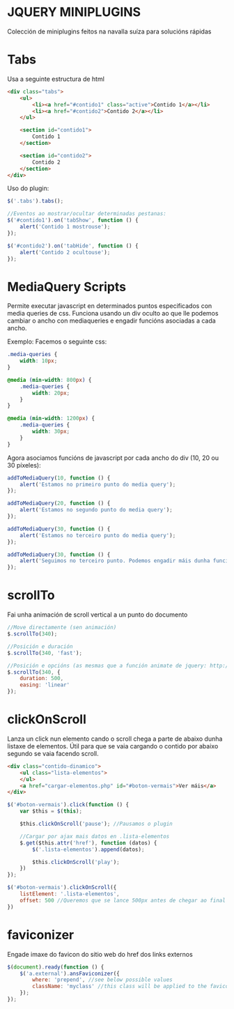 JQUERY MINIPLUGINS
==================

Colección de miniplugins feitos na navalla suíza para solucións rápidas


Tabs
====

Usa a seguinte estructura de html

```html
<div class="tabs">
	<ul>
		<li><a href="#contido1" class="active">Contido 1</a></li>
		<li><a href="#contido2">Contido 2</a></li>
	</ul>

	<section id="contido1">
		Contido 1
	</section>

	<section id="contido2">
		Contido 2
	</section>
</div>
```

Uso do plugin:

```js
$('.tabs').tabs();

//Eventos ao mostrar/ocultar determinadas pestanas:
$('#contido1').on('tabShow', function () {
	alert('Contido 1 mostrouse');
});

$('#contido2').on('tabHide', function () {
	alert('Contido 2 ocultouse');
});
```

MediaQuery Scripts
==================

Permite executar javascript en determinados puntos especificados con media queries de css. Funciona usando un div oculto ao que lle podemos cambiar o ancho con mediaqueries e engadir funcións asociadas a cada ancho.

Exemplo: Facemos o seguinte css:

```css
.media-queries {
	width: 10px;
}

@media (min-width: 800px) {
	.media-queries {
		width: 20px;
	}
}

@media (min-width: 1200px) {
	.media-queries {
		width: 30px;
	}
}
```

Agora asociamos funcións de javascript por cada ancho do div (10, 20 ou 30 píxeles):

```js
addToMediaQuery(10, function () {
	alert('Estamos no primeiro punto do media query');
});

addToMediaQuery(20, function () {
	alert('Estamos no segundo punto do media query');
});

addToMediaQuery(30, function () {
	alert('Estamos no terceiro punto do media query');
});

addToMediaQuery(30, function () {
	alert('Seguimos no terceiro punto. Podemos engadir máis dunha función por cada punto');
});
```

scrollTo
========

Fai unha animación de scroll vertical a un punto do documento

```js
//Move directamente (sen animación)
$.scrollTo(340);

//Posición e duración
$.scrollTo(340, 'fast');

//Posición e opcións (as mesmas que a función animate de jquery: http://api.jquery.com/animate/#animate-properties-options)
$.scrollTo(340, {
	duration: 500,
	easing: 'linear'
});
```

clickOnScroll
=============

Lanza un click nun elemento cando o scroll chega a parte de abaixo dunha listaxe de elementos. Útil para que se vaia cargando o contido por abaixo segundo se vaia facendo scroll.

```html
<div class="contido-dinamico">
	<ul class="lista-elementos">
	</ul>
	<a href="cargar-elementos.php" id="#boton-vermais">Ver máis</a>
</div>
```

```js
$('#boton-vermais').click(function () {
	var $this = $(this);

	$this.clickOnScroll('pause'); //Pausamos o plugin

	//Cargar por ajax mais datos en .lista-elementos
	$.get($this.attr('href'), function (datos) {
		$('.lista-elementos').append(datos);

		$this.clickOnScroll('play');
	})
});

$('#boton-vermais').clickOnScroll({
	listElement: '.lista-elementos',
	offset: 500 //Queremos que se lance 500px antes de chegar ao final
})
```

faviconizer
===========

Engade imaxe do favicon do sitio web do href dos links externos

```js
$(document).ready(function () {
	$('a.external').ansFaviconizer({
		where: 'prepend', //see below possible values
		className: 'myclass' //this class will be applied to the favicon img
	});
});
```

